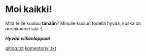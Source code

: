 # Moi kaikki!

Mitä teille kuuluu **tänään**? Minulle kuuluu todella hyvää, koska on *aurinkoinen* sää :)

***Hyvää viikonloppua!***


[gitlog.txt](https://github.com/tuovinenemma/ot-harjoitustyo1/blob/main/laskarit/viikko1/gitlog.txt)
[komentorivi.txt](https://github.com/tuovinenemma/ot-harjoitustyo1/blob/main/laskarit/viikko1/komentorivi.txt)
